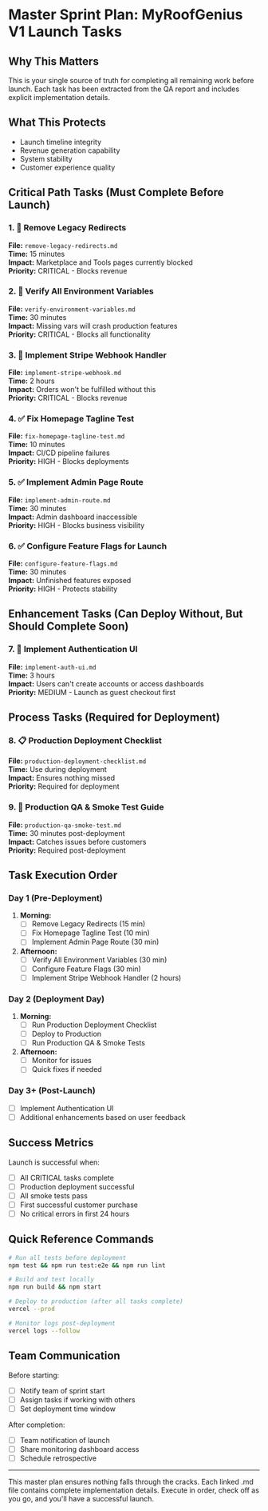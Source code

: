 # Master Sprint Plan: MyRoofGenius V1 Launch Tasks

## Why This Matters
This is your single source of truth for completing all remaining work before launch. Each task has been extracted from the QA report and includes explicit implementation details.

## What This Protects
- Launch timeline integrity
- Revenue generation capability
- System stability
- Customer experience quality

## Critical Path Tasks (Must Complete Before Launch)

### 1. 🚨 Remove Legacy Redirects
**File:** `remove-legacy-redirects.md`  
**Time:** 15 minutes  
**Impact:** Marketplace and Tools pages currently blocked  
**Priority:** CRITICAL - Blocks revenue

### 2. 🚨 Verify All Environment Variables
**File:** `verify-environment-variables.md`  
**Time:** 30 minutes  
**Impact:** Missing vars will crash production features  
**Priority:** CRITICAL - Blocks all functionality

### 3. 🚨 Implement Stripe Webhook Handler
**File:** `implement-stripe-webhook.md`  
**Time:** 2 hours  
**Impact:** Orders won't be fulfilled without this  
**Priority:** CRITICAL - Blocks revenue

### 4. ✅ Fix Homepage Tagline Test
**File:** `fix-homepage-tagline-test.md`  
**Time:** 10 minutes  
**Impact:** CI/CD pipeline failures  
**Priority:** HIGH - Blocks deployments

### 5. ✅ Implement Admin Page Route
**File:** `implement-admin-route.md`  
**Time:** 30 minutes  
**Impact:** Admin dashboard inaccessible  
**Priority:** HIGH - Blocks business visibility

### 6. ✅ Configure Feature Flags for Launch
**File:** `configure-feature-flags.md`  
**Time:** 30 minutes  
**Impact:** Unfinished features exposed  
**Priority:** HIGH - Protects stability

## Enhancement Tasks (Can Deploy Without, But Should Complete Soon)

### 7. 🔄 Implement Authentication UI
**File:** `implement-auth-ui.md`  
**Time:** 3 hours  
**Impact:** Users can't create accounts or access dashboards  
**Priority:** MEDIUM - Launch as guest checkout first

## Process Tasks (Required for Deployment)

### 8. 📋 Production Deployment Checklist
**File:** `production-deployment-checklist.md`  
**Time:** Use during deployment  
**Impact:** Ensures nothing missed  
**Priority:** Required for deployment

### 9. 🧪 Production QA & Smoke Test Guide
**File:** `production-qa-smoke-test.md`  
**Time:** 30 minutes post-deployment  
**Impact:** Catches issues before customers  
**Priority:** Required post-deployment

## Task Execution Order

### Day 1 (Pre-Deployment)
1. **Morning:**
   - [ ] Remove Legacy Redirects (15 min)
   - [ ] Fix Homepage Tagline Test (10 min)
   - [ ] Implement Admin Page Route (30 min)

2. **Afternoon:**
   - [ ] Verify All Environment Variables (30 min)
   - [ ] Configure Feature Flags (30 min)
   - [ ] Implement Stripe Webhook Handler (2 hours)

### Day 2 (Deployment Day)
1. **Morning:**
   - [ ] Run Production Deployment Checklist
   - [ ] Deploy to Production
   - [ ] Run Production QA & Smoke Tests

2. **Afternoon:**
   - [ ] Monitor for issues
   - [ ] Quick fixes if needed

### Day 3+ (Post-Launch)
- [ ] Implement Authentication UI
- [ ] Additional enhancements based on user feedback

## Success Metrics

Launch is successful when:
- [ ] All CRITICAL tasks complete
- [ ] Production deployment successful
- [ ] All smoke tests pass
- [ ] First successful customer purchase
- [ ] No critical errors in first 24 hours

## Quick Reference Commands

```bash
# Run all tests before deployment
npm test && npm run test:e2e && npm run lint

# Build and test locally
npm run build && npm start

# Deploy to production (after all tasks complete)
vercel --prod

# Monitor logs post-deployment
vercel logs --follow
```

## Team Communication

Before starting:
- [ ] Notify team of sprint start
- [ ] Assign tasks if working with others
- [ ] Set deployment time window

After completion:
- [ ] Team notification of launch
- [ ] Share monitoring dashboard access
- [ ] Schedule retrospective

---

This master plan ensures nothing falls through the cracks. Each linked .md file contains complete implementation details. Execute in order, check off as you go, and you'll have a successful launch.